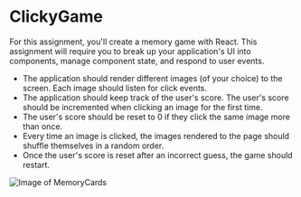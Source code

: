 # ClickyGame

For this assignment, you'll create a memory game with React. This assignment will require you to break up your application's UI into components, manage component state, and respond to user events.

* The application should render different images (of your choice) to the screen. Each image should listen for click events.
* The application should keep track of the user's score. The user's score should be incremented when clicking an image for the first time.
* The user's score should be reset to 0 if they click the same image more than once.
* Every time an image is clicked, the images rendered to the page should shuffle themselves in a random order.
* Once the user's score is reset after an incorrect guess, the game should restart.

![Image of MemoryCards](https://github.com/faunarr/clickygame/blob/master/clickygame/public/assets/images/screenshot.JPG)
